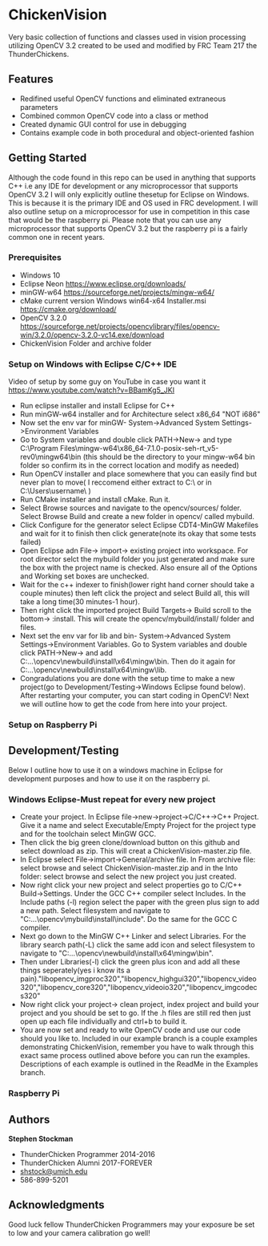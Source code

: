 # ChickenVision

Very basic collection of functions and classes used in vision processing utilizing OpenCV 3.2 created to be used and modified by FRC Team 217 the ThunderChickens. 

## Features

* Redifined useful OpenCV functions and eliminated extraneous parameters
* Combined common OpenCV code into a class or method 
* Created dynamic GUI control for use in debugging 
* Contains example code in both procedural and object-oriented fashion

## Getting Started

Although the code found in this repo can be used in anything that supports C++ i.e any IDE for development or any microprocessor that supports OpenCV 3.2 I will only explicitly outline thesetup for Eclipse on Windows. This is because it is the primary IDE and OS used in FRC development. I will also outline setup on a microprocessor for use in competition in this case that would be the raspberry pi. Please note that you can use any microprocessor that supports OpenCV 3.2 but the raspberry pi is a fairly common one in recent years.

### Prerequisites

* Windows 10
* Eclipse Neon <link> <https://www.eclipse.org/downloads/>
* minGW-w64 <link><https://sourceforge.net/projects/mingw-w64/>
* cMake current version Windows win64-x64 Installer.msi <link> <https://cmake.org/download/>
* OpenCV 3.2.0 <link> <https://sourceforge.net/projects/opencvlibrary/files/opencv-win/3.2.0/opencv-3.2.0-vc14.exe/download>
* ChickenVision Folder and archive folder


### Setup on Windows with Eclipse C/C++ IDE

Video of setup by some guy on YouTube in case you want it <link> <https://www.youtube.com/watch?v=BBamKg5_JKI>
* Run eclipse installer and install Eclipse for C++
* Run minGW-w64 installer and for Architecture select x86_64 "NOT i686"
* Now set the env var for minGW- System->Advanced System Settings->Environment Variables
* Go to System variables and double click PATH->New-> and type C:\Program Files\mingw-w64\x86_64-7.1.0-posix-seh-rt_v5-rev0\mingw64\bin (this should be the directory to your mingw-w64 bin folder so confirm its in the correct location and modify as needed)
* Run OpenCV installer and place somewhere that you can easily find but never plan to move( I reccomend either extract to C:\ or in C:\Users\username\ )
* Run CMake installer and install cMake. Run it.
* Select Browse sources and navigate to the opencv/sources/ folder. Select Browse Build and create a new folder in opencv/ called mybuild.
* Click Configure for the generator select Eclipse CDT4-MinGW Makefiles and wait for it to finish then click generate(note its okay that some tests failed)
* Open Eclipse adn File-> import-> existing project into workspace. For root director selct the mybuild folder you just generated and make sure the box with the project name is checked. Also ensure all of the Options and Working set boxes are unchecked.
* Wait for the c++ indexer to finish(lower right hand corner should take a couple minutes) then left click the project and select Build all, this will take a long time(30 minutes-1 hour).
* Then right click the imported project Build Targets-> Build scroll to the bottom-> :install. This will create the opencv/mybuild/install/ folder and files.
* Next set the env var for lib and bin- System->Advanced System Settings->Environment Variables. Go to System variables and double click PATH->New-> and add C:\...\opencv\newbuild\install\x64\mingw\bin. Then do it again for C:\...\opencv\newbuild\install\x64\mingw\lib.
* Congradulations you are done with the setup time to make a new project(go to Development/Testing->Windows Eclipse found below). After restarting your computer, you can start coding in OpenCV! Next we will outline how to get the code from here into your project.

### Setup on Raspberry Pi

## Development/Testing
Below I outline how to use it on a windows machine in Eclipse for development purposes and how to use it on the raspberry pi.

### Windows Eclipse-Must repeat for every new project
* Create your project. In Eclipse file->new->project->C/C++->C++ Project. Give it a name and select Executable/Empty Project for the project type and for the toolchain select MinGW GCC.
* Then click the big green clone/download button on this github and select download as zip. This will creat a ChickenVision-master.zip file.
* In Eclipse select File->import->General/archive file. In From archive file: select browse and select ChickenVision-master.zip and in the Into folder: select browse and select the new project you just created.
* Now right click your new project and select properties go to C/C++ Build->Settings. Under the GCC C++ compiler select Includes. In the Include paths (-l) region select the paper with the green plus sign to add a new path. Select filesystem and navigate to "C:\...\opencv\mybuild\install\include". Do the same for the GCC C compiler.
* Next go down to the MinGW C++ Linker and select Libraries. For the library search path(-L) click the same add icon and select filesystem to navigate to "C:\...\opencv\newbuild\install\x64\mingw\bin".
* Then under Libraries(-l) click the green plus icon and add all these things seperately(yes i know its a pain)."libopencv_imgproc320","libopencv_highgui320","libopencv_video320","libopencv_core320","libopencv_videoio320","libopencv_imgcodecs320"
* Now right click your project-> clean project, index project and build your project and you should be set to go. If the .h files are still red then just open up each file individually and ctrl+b to build it.
* You are now set and ready to wite OpenCV code and use our code should you like to. Included in our example branch is a couple examples demonstrating ChickenVision, remember you have to walk through this exact same process outlined above before you can run the examples. Descriptions of each example is outlined in the ReadMe in the Examples branch.

### Raspberry Pi

## Authors

**Stephen Stockman** 
- ThunderChicken Programmer 2014-2016
- ThunderChicken Alumni 2017-FOREVER
- shstock@umich.edu
- 586-899-5201
 
## Acknowledgments

Good luck fellow ThunderChicken Programmers may your exposure be set to low and your camera calibration go well!
